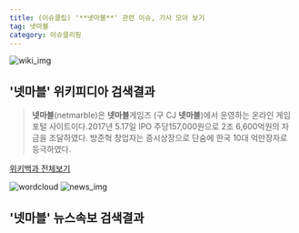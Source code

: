 ```yaml
---
title: (이슈클립) '**넷마블**' 관련 이슈, 기사 모아 보기
tag: 넷마블
category: 이슈클리핑
---
```

![wiki_img](https://user-images.githubusercontent.com/42597476/44503234-41136a80-a6d0-11e8-9071-6fc6418eafe4.png)
## **'**넷마블**'** 위키피디아 검색결과
>**넷마블**(netmarble)은 **넷마블**게임즈 (구 CJ **넷마블**)에서 운영하는 온라인 게임 포털 사이트이다.2017년 5.17일 IPO 주당157,000원으로 2조 6,600억원의 자금을 조달하였다. 방준혁 창업자는 증시상장으로 단숨에 한국 10대 억만장자로 등극하였다.

<a href="https://ko.wikipedia.org/wiki/넷마블" target="_blank">위키백과 전체보기</a>

![wordcloud](https://s3.ap-northeast-2.amazonaws.com/lyrics101-wordcloud/2018-09-26-1537913947.png)
![news_img](https://user-images.githubusercontent.com/42597476/44507050-1206f400-a6e4-11e8-8d98-7ffbfebb353f.png)
## **'**넷마블**'** 뉴스속보 검색결과

